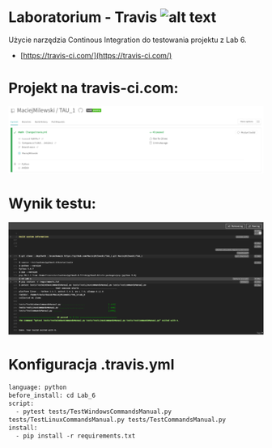 # Laboratorium - Travis ![alt text](https://travis-ci.com/MaciejMilewski/TAU_1.svg?branch=main)
Użycie narzędzia Continous Integration do testowania projektu z Lab 6.
  - [https://travis-ci.com/](https://travis-ci.com/)

# Projekt na travis-ci.com: 
![alt text](img/travis_project_page.png?raw=true "Project panel on travis-ci.com")

# Wynik testu:
![alt text](img/result.png?raw=true "Output logs from travis website")

# Konfiguracja .travis.yml
```
language: python
before_install: cd Lab_6
script:
  - pytest tests/TestWindowsCommandsManual.py tests/TestLinuxCommandsManual.py tests/TestCommandsManual.py
install:
  - pip install -r requirements.txt
```